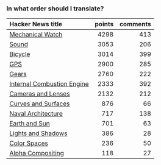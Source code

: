 ### In what order should I translate?

| Hacker News title                                                           | points | comments |
|:----------------------------------------------------------------------------|-------:|---------:|
| [Mechanical Watch          ](https://news.ycombinator.com/item?id=31261533) |   4298 |      413 |
| [Sound                     ](https://news.ycombinator.com/item?id=33249215) |   3053 |      206 |
| [Bicycle                   ](https://news.ycombinator.com/item?id=35343495) |   3014 |      399 |
| [GPS                       ](https://news.ycombinator.com/item?id=29981188) |   2900 |      285 |
| [Gears                     ](https://news.ycombinator.com/item?id=22310813) |   2760 |      222 |
| [Internal Combustion Engine](https://news.ycombinator.com/item?id=26991300) |   2333 |      392 |
| [Cameras and Lenses        ](https://news.ycombinator.com/item?id=25357315) |   2132 |      212 |
| [Curves and Surfaces       ](https://news.ycombinator.com/item?id=29083349) |    876 |       66 |
| [Naval Architecture        ](https://news.ycombinator.com/item?id=27973295) |    717 |      138 |
| [Earth and Sun             ](https://news.ycombinator.com/item?id=21293891) |    701 |       63 |
| [Lights and Shadows        ](https://news.ycombinator.com/item?id=23702552) |    386 |       28 |
| [Color Spaces              ](https://news.ycombinator.com/item?id=19177901) |    236 |       50 |
| [Alpha Compositing         ](https://news.ycombinator.com/item?id=20524684) |    118 |       27 |

